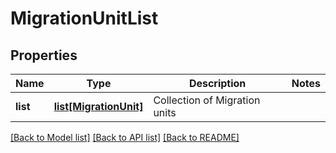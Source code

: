 # MigrationUnitList

## Properties
Name | Type | Description | Notes
------------ | ------------- | ------------- | -------------
**list** | [**list[MigrationUnit]**](MigrationUnit.md) | Collection of Migration units | 

[[Back to Model list]](../README.md#documentation-for-models) [[Back to API list]](../README.md#documentation-for-api-endpoints) [[Back to README]](../README.md)

